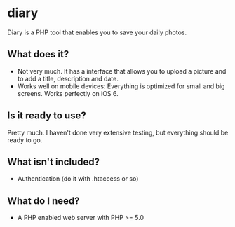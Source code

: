 # diary

Diary is a PHP tool that enables you to save your daily photos.

## What does it?

* Not very much. It has a interface that allows you to upload a picture and to add a title, description and date.
* Works well on mobile devices: Everything is optimized for small and big screens. Works perfectly on iOS 6.

## Is it ready to use?

Pretty much. I haven't done very extensive testing, but everything should be ready to go.

## What isn't included?

* Authentication (do it with .htaccess or so)

## What do I need?

* A PHP enabled web server with PHP >= 5.0